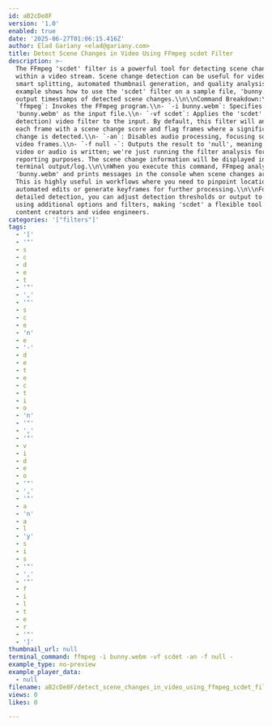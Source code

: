 ```yaml
---
id: aB2cDe8F
version: '1.0'
enabled: true
date: '2025-06-27T01:06:15.416Z'
author: Elad Gariany <elad@gariany.com>
title: Detect Scene Changes in Video Using FFmpeg scdet Filter
description: >-
  The FFmpeg 'scdet' filter is a powerful tool for detecting scene changes
  within a video stream. Scene change detection can be useful for video editing,
  smart splitting, automated thumbnail generation, and quality analysis. This
  example shows how to use the 'scdet' filter on a sample file, 'bunny.webm', to
  output timestamps of detected scene changes.\\n\\nCommand Breakdown:\\n\\n-
  `ffmpeg`: Invokes the FFmpeg program.\\n- `-i bunny.webm`: Specifies
  'bunny.webm' as the input file.\\n- `-vf scdet`: Applies the 'scdet' (scene
  detection) video filter to the input. By default, this filter will annotate
  each frame with a scene change score and flag frames where a significant
  change is detected.\\n- `-an`: Disables audio processing, focusing solely on
  video frames.\\n- `-f null -`: Outputs the result to 'null', meaning no actual
  video or audio is written; we're just running the filter analysis for
  reporting purposes. The scene change information will be displayed in the
  terminal output/log.\\n\\nWhen you execute this command, FFmpeg analyzes
  'bunny.webm' and prints messages in the console when scene changes are found.
  This is highly useful in workflows where you need to pinpoint locations for
  automated edits or generate keyframes for further processing.\\n\\nFor more
  detailed detection, you can adjust detection thresholds or output to text logs
  using additional options and filters, making 'scdet' a flexible tool for
  content creators and video engineers.
categories: '["filters"]'
tags:
  - '['
  - '"'
  - s
  - c
  - d
  - e
  - t
  - '"'
  - ','
  - '"'
  - s
  - c
  - e
  - 'n'
  - e
  - '-'
  - d
  - e
  - t
  - e
  - c
  - t
  - i
  - o
  - 'n'
  - '"'
  - ','
  - '"'
  - v
  - i
  - d
  - e
  - o
  - '"'
  - ','
  - '"'
  - a
  - 'n'
  - a
  - l
  - 'y'
  - s
  - i
  - s
  - '"'
  - ','
  - '"'
  - f
  - i
  - l
  - t
  - e
  - r
  - '"'
  - ']'
thumbnail_url: null
terminal_command: ffmpeg -i bunny.webm -vf scdet -an -f null -
example_type: no-preview
example_player_data:
  - null
filename: aB2cDe8F/detect_scene_changes_in_video_using_ffmpeg_scdet_filter.md
views: 0
likes: 0

---
```

